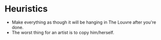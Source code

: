 Heuristics
==========
* Make everything as though it will be hanging in The Louvre after you're done.
* The worst thing for an artist is to copy him/herself.
